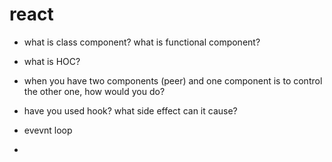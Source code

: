 # react

- what is class component? what is functional component?
- what is HOC?
- when you have two components (peer) and one component is to control the other one, how would you do?
- have you used hook? what side effect can it cause?
- evevnt loop

-
